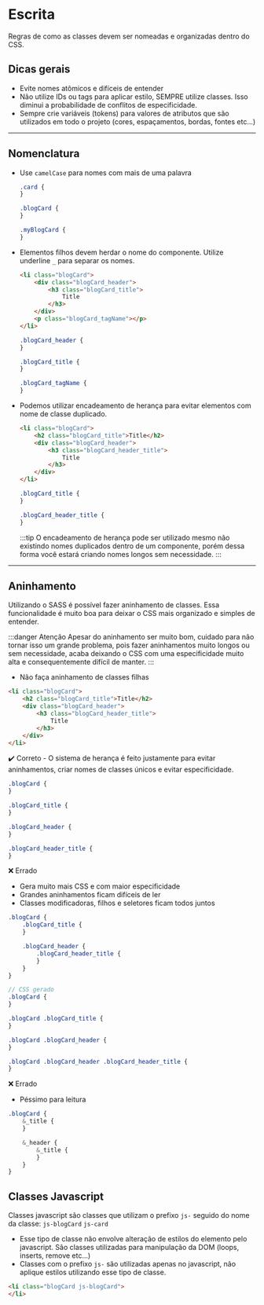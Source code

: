 # Escrita
Regras de como as classes devem ser nomeadas e organizadas dentro do CSS.

## Dicas gerais
* Evite nomes atômicos e difíceis de entender
* Não utilize IDs ou tags para aplicar estilo, SEMPRE utilize classes. Isso diminui a probabilidade de conflitos de especificidade.
* Sempre crie variáveis (tokens) para valores de atributos que são utilizados em todo o projeto (cores, espaçamentos, bordas, fontes etc...)

---
## Nomenclatura

* Use `camelCase` para nomes com mais de uma palavra
	```css
	.card {
	}

	.blogCard {
	}

	.myBlogCard {		
	}
	```

* Elementos filhos devem herdar o nome do componente. Utilize underline `_` para separar os nomes.
  	```html
	<li class="blogCard">
		<div class="blogCard_header">
			<h3 class="blogCard_title">
				Title
			</h3>
		</div>
		<p class="blogCard_tagName"></p>
	</li>
	```
	```css
	.blogCard_header {
	}

	.blogCard_title {
	}

	.blogCard_tagName {
	}
	```
* Podemos utilizar encadeamento de herança para evitar elementos com nome de classe duplicado.
	```html
	<li class="blogCard">
		<h2 class="blogCard_title">Title</h2>
		<div class="blogCard_header">
			<h3 class="blogCard_header_title">
				Title
			</h3>
		</div>
	</li>
	```
	```css
	.blogCard_title {		
	}

	.blogCard_header_title {
	}
	```

	:::tip
	O encadeamento de herança pode ser utilizado mesmo não existindo nomes duplicados dentro de um componente, porém dessa forma você estará criando nomes longos sem necessidade.
	:::

---
## Aninhamento
Utilizando o SASS é possível fazer aninhamento de classes. Essa funcionalidade é muito boa para deixar o CSS mais organizado e simples de entender. 

:::danger Atenção
Apesar do aninhamento ser muito bom, cuidado para não tornar isso um grande problema, pois fazer aninhamentos muito longos ou sem necessidade, acaba deixando o CSS com uma especificidade muito alta e consequentemente difícil de manter.
:::

* Não faça aninhamento de classes filhas
```html
<li class="blogCard">
	<h2 class="blogCard_title">Title</h2>
	<div class="blogCard_header">
		<h3 class="blogCard_header_title">
			Title
		</h3>
	</div>
</li>
```

:heavy_check_mark: Correto - O sistema de herança é feito justamente para evitar aninhamentos, criar nomes de classes únicos e evitar especificidade.
```scss
.blogCard {
}

.blogCard_title {
}

.blogCard_header {		
}

.blogCard_header_title {
}
```

:x: Errado
- Gera muito mais CSS e com maior especificidade
- Grandes aninhamentos ficam difíceis de ler
- Classes modificadoras, filhos e seletores ficam todos juntos
  
```scss
.blogCard {
	.blogCard_title {
	}

	.blogCard_header {
		.blogCard_header_title {
		}
	}
}

// CSS gerado
.blogCard {
}

.blogCard .blogCard_title {
}

.blogCard .blogCard_header {		
}

.blogCard .blogCard_header .blogCard_header_title {
}
```

:x: Errado
- Péssimo para leitura
  
```scss
.blogCard {
	&_title {
	}

	&_header {
		&_title {
		}
	}
}
```

## Classes Javascript
Classes javascript são classes que utilizam o prefixo `js-` seguido do nome da classe: `js-blogCard` `js-card`

* Esse tipo de classe não envolve alteração de estilos do elemento pelo javascript. São classes utilizadas para manipulação da DOM (loops, inserts, remove etc...)
* Classes com o prefixo `js-` são utilizadas apenas no javascript, não aplique estilos utilizando esse tipo de classe.
  
```html
<li class="blogCard js-blogCard">
</li>
```


